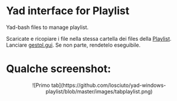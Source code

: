 # Yad interface for Playlist
Yad-bash files to manage playlist.

Scaricate e ricopiare i file nella stessa cartella dei files della [Playlist](https://github.com/losciuto/playlistcasuale).
Lanciare [gestpl.gui](https://github.com/losciuto/yad-windows-playlist/edit/master/gestpl.gui). Se non parte, rendetelo eseguibile.

# Qualche screenshot:

<center>![Primo tab](https://github.com/losciuto/yad-windows-playlist/blob/master/images/tabplaylist.png)</center>

